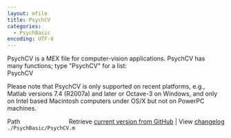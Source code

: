 ```yaml
---
layout: mfile
title: PsychCV
categories:
  - PsychBasic
encoding: UTF-8
---
```


PsychCV is a MEX file for computer-vision applications. PsychCV has  
many functions; type "PsychCV" for a list:  
    PsychCV  

Please note that PsychCV is only supported on recent platforms, e.g.,  
Matlab versions 7.4 (R2007a) and later or Octave-3 on Windows, and only  
on Intel based Macintosh computers under OS/X but not on PowerPC  
machines.  



<div class="code_header" style="text-align:right;">
  <span style="float:left;">Path&nbsp;&nbsp;</span> <span class="counter">Retrieve <a href=
  "https://raw.github.com/Psychtoolbox-3/Psychtoolbox-3/beta/./PsychBasic/PsychCV.m">current version from GitHub</a> | View <a href=
  "https://github.com/Psychtoolbox-3/Psychtoolbox-3/commits/beta/./PsychBasic/PsychCV.m">changelog</a></span>
</div>
<div class="code">
  <code>./PsychBasic/PsychCV.m</code>
</div>
